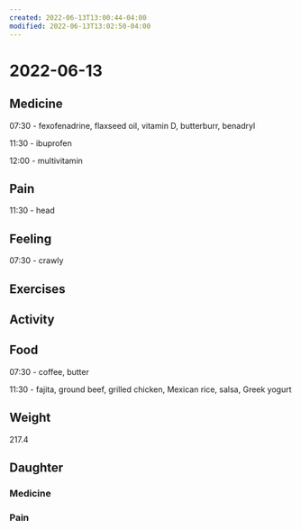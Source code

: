 ```yaml
---
created: 2022-06-13T13:00:44-04:00
modified: 2022-06-13T13:02:50-04:00
---
```


# 2022-06-13

## Medicine

07:30 - fexofenadrine, flaxseed oil, vitamin D, butterburr, benadryl 

11:30 - ibuprofen 

12:00 - multivitamin 


## Pain

11:30 - head


## Feeling

07:30 - crawly


## Exercises


## Activity


## Food

07:30 - coffee, butter

11:30 - fajita, ground beef, grilled chicken, Mexican rice, salsa, Greek yogurt

## Weight

217.4

## Daughter

### Medicine


### Pain
